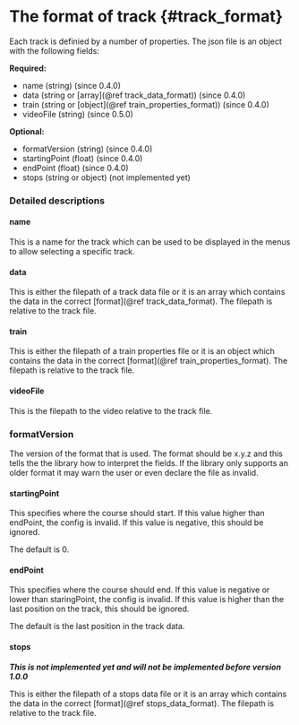 The format of track {#track_format}
========================

Each track is definied by a number of properties.
The json file is an object with the following fields:

**Required:**

* name (string) (since 0.4.0)
* data (string or [array](@ref track_data_format)) (since 0.4.0)
* train (string or [object](@ref train_properties_format)) (since 0.4.0)
* videoFile (string) (since 0.5.0)


**Optional:**

* formatVersion (string) (since 0.4.0)
* startingPoint (float) (since 0.4.0)
* endPoint (float) (since 0.4.0)
* stops (string or object) (not implemented yet)

### Detailed descriptions

#### name

This is a name for the track which can be used to be displayed in the menus to allow selecting a specific track.

#### data

This is either the filepath of a track data file or it is an array which contains the data in the correct [format](@ref track_data_format).
The filepath is relative to the track file.

#### train

This is either the filepath of a train properties file or it is an object which contains the data in the correct [format](@ref train_properties_format).
The filepath is relative to the track file.

#### videoFile

This is the filepath to the video relative to the track file.

### formatVersion

The version of the format that is used.
The format should be x.y.z and this tells the the library how to interpret the fields.
If the library only supports an older format it may warn the user or even declare the file as invalid.

#### startingPoint

This specifies where the course should start.
If this value higher than endPoint, the config is invalid.
If this value is negative, this should be ignored.

The default is 0.

#### endPoint

This specifies where the course should end.
If this value is negative or lower than staringPoint, the config is invalid.
If this value is higher than the last position on the track, this should be ignored.

The default is the last position in the track data.

#### stops

***This is not implemented yet and will not be implemented before version 1.0.0***

This is either the filepath of a stops data file or it is an array which contains the data in the correct [format](@ref stops_data_format).
The filepath is relative to the track file. 
